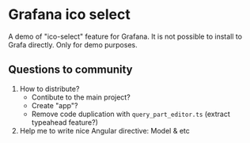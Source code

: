 # Grafana ico select
A demo of "ico-select" feature for Grafana. It is not possible to install to Grafa directly.
Only for demo purposes.

## Questions to community

1. How to distribute? 
   * Contibute to the main project?
   * Create "app"? 
   * Remove code duplication with `query_part_editor.ts` (extract typeahead feature?)
2. Help me to write nice Angular directive: Model & etc

  
